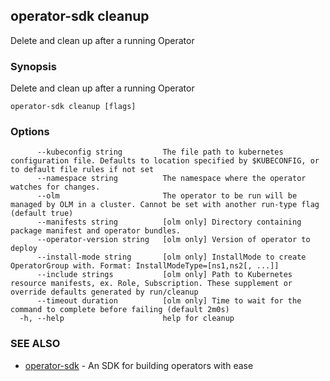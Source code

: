## operator-sdk cleanup

Delete and clean up after a running Operator

### Synopsis

Delete and clean up after a running Operator

```
operator-sdk cleanup [flags]
```

### Options

```
      --kubeconfig string         The file path to kubernetes configuration file. Defaults to location specified by $KUBECONFIG, or to default file rules if not set
      --namespace string          The namespace where the operator watches for changes.
      --olm                       The operator to be run will be managed by OLM in a cluster. Cannot be set with another run-type flag (default true)
      --manifests string          [olm only] Directory containing package manifest and operator bundles.
      --operator-version string   [olm only] Version of operator to deploy
      --install-mode string       [olm only] InstallMode to create OperatorGroup with. Format: InstallModeType=[ns1,ns2[, ...]]
      --include strings           [olm only] Path to Kubernetes resource manifests, ex. Role, Subscription. These supplement or override defaults generated by run/cleanup
      --timeout duration          [olm only] Time to wait for the command to complete before failing (default 2m0s)
  -h, --help                      help for cleanup
```

### SEE ALSO

* [operator-sdk](operator-sdk.md)	 - An SDK for building operators with ease


